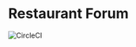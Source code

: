 # Restaurant Forum

<div style="display: inline">
    <img alt="CircleCI" src="https://img.shields.io/circleci/build/gh/libterty/rest_S4_/5">
</div>